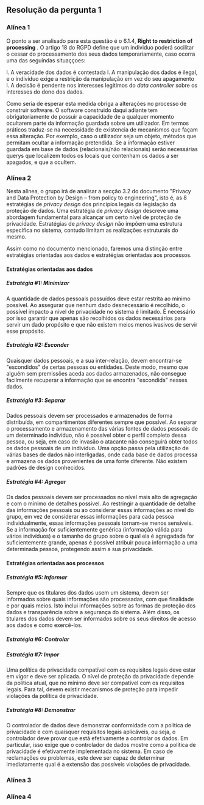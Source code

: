 ## Resolução da pergunta 1

### Alínea 1
O ponto a ser analisado para esta questão é o 6.1.4, **Right to restriction of processing** . 
O artigo 18 do RGPD define que um individuo poderá socilitar o cessar do processamento dos seus dados
temporariamente, caso ocorra uma das seguindas situaççoes:

l. A veracidade dos dados é contestada
l. A manipulação dos dados é ilegal, e o individuo exige a restrição da manipulação em vez do seu apagamento
l. A decisão é pendente nos interesses legitimos do *data controller* sobre os interesses do dono dos dados.

Como seria de esperar esta medida obriga a alterações no processo de construir software. O software construido daqui adiante
tem obrigatoriamente de possuir a capacidade de a qualquer momento ocultarem parte da informação guardada sobre um utilizador. Em termos práticos traduz-se na necessidade de existencia de mecanismos que façam essa alteração. Por exemplo, caso o utilizador seja um objeto, métodos que permitam ocultar a informação pretendida. Se a informação estiver guardada em base de dados (relacionais/não relacionais) serão necessárias querys que localizem todos os locais que contenham os dados a ser apagados, e que a ocultem. 

### Alínea 2
Nesta alínea, o grupo irá de analisar a secção 3.2 do documento "Privacy and Data Protection by Design – from policy to engineering", isto é, as 8 estratégias de *privacy design* dos principíos legais da legislação da proteção de dados. Uma estratégia de *privacy design* descreve uma abordagem fundamental para alcançar um certo nível de proteção de privacidade. Estratégias de *privacy design* não impõem uma estrutura específica no sistema, contudo limitam as realizações estruturais do mesmo.

Assim como no documento mencionado, faremos uma distinção entre estratégias orientadas aos dados e estratégias orientadas aos processos.
#### **Estratégias orientadas aos dados**
##### Estratégia #1: Minimizar
A quantidade de dados pessoais possuídos deve estar restrita ao minimo possível. Ao assegurar que nenhum dado desnecessário é recolhido, o possível impacto a nivel de privacidade no sistema é limitado. É necessário por isso garantir que apenas são recolhidos os dados necessários para servir um dado propósito e que não existem meios menos ivasivos de servir esse propósito.
##### Estratégia #2: Esconder
Quaisquer dados pessoais, e a sua inter-relação, devem encontrar-se "escondidos" de certas pessoas ou entidades. Deste modo, mesmo que alguém sem premissões aceda aos dados armazenados, não consegue facilmente recuperar a informação que se encontra "escondida" nesses dados.
##### Estratégia #3: Separar
Dados pessoais devem ser processados e armazenados de forma distribuída, em compartimentos diferentes sempre que possível. Ao separar o processamento e armazenamento das várias fontes de dados pessoais de um determinado indivíduo, não é possível obter o perfil completo dessa pessoa, ou seja, em caso de invasão o atacante não conseguirá obter todos os dados pessoais de um indivíduo. Uma opção passa pela utilização de várias bases de dados não interligadas, onde cada base de dados processa e armazena os dados provenientes de uma fonte diferente. Não existem padrões de design conhecidos.
##### Estratégia #4: Agregar
Os dados pessoais devem ser processados no nível mais alto de agregação e com o mínimo de detalhes possível. Ao restringir a quantidade de detalhe das informações pessoais ou ao considerar essas informações ao nível do grupo, em vez de considerar essas informações para cada pessoa individualmente, essas informações pessoais tornam-se menos sensíveis. Se a informação for suficientemente genérica (informação válida para vários indivíduos) e o tamanho do grupo sobre o qual ela é agregadada for suficientemente grande, apenas é possível atribuir pouca informação a uma determinada pessoa, protegendo assim a sua privacidade.

#### **Estratégias orientadas aos processos**
##### Estratégia #5: Informar
Sempre que os titulares dos dados usem um sistema, devem ser informados sobre quais informações são processadas, com que finalidade e por quais meios. Isto inclui informações sobre as formas de proteção dos dados e transparência sobre a segurança do sistema. Além disso, os titulares dos dados devem ser informados sobre os seus direitos de acesso aos dados e como exercê-los.
##### Estratégia #6: Controlar

##### Estratégia #7: Impor
Uma política de privacidade compatível com os requisitos legais deve estar em vigor e deve ser aplicada. O nível de proteção da privacidade depende da política atual, que no mínimo deve ser compatível com os requisitos legais. Para tal, devem existir mecanismos de proteção para impedir violações da política de privacidade.
##### Estratégia #8: Demonstrar
O controlador de dados deve demonstrar conformidade com a política de privacidade e com quaisquer requisitos legais aplicáveis, ou seja, o controlador deve provar que está efetivamente a controlar os dados. Em particular, isso exige que o controlador de dados mostre como a política de privacidade é efetivamente implementada no sistema. Em caso de reclamações ou problemas, este deve ser capaz de determinar imediatamente qual é a extensão das possíveis violações de privacidade.


### Alínea 3

### Alínea 4

